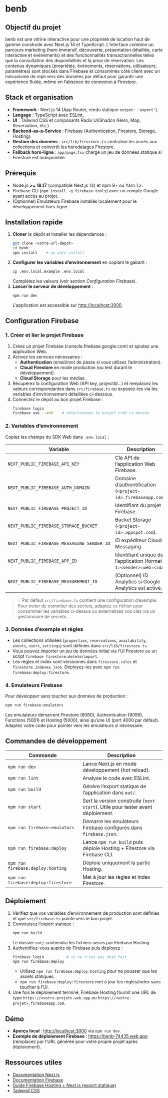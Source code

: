 # benb

## Objectif du projet

benb est une vitrine interactive pour une propriété de location haut de gamme construite avec Next.js 14 et TypeScript. L’interface combine un parcours marketing (hero immersif, découverte, présentation détaillée, carte interactive et événements) et des fonctionnalités transactionnelles telles que la consultation des disponibilités et la prise de réservation. Les contenus dynamiques (propriétés, événements, réservations, utilisateurs, paramètres) sont stockés dans Firebase et consommés côté client avec un mécanisme de repli vers des données par défaut pour garantir une expérience fluide, même en l’absence de connexion à Firestore.

## Stack et organisation

- **Framework** : Next.js 14 (App Router, rendu statique `output: 'export'`).
- **Langage** : TypeScript avec ESLint.
- **UI** : Tailwind CSS et composants Radix UI/Shadcn (Hero, Map, Reservation, etc.).
- **Backend-as-a-Service** : Firebase (Authentication, Firestore, Storage, Hosting).
- **Gestion des données** : `src/lib/firestore.ts` centralise les accès aux collections et convertit les horodatages Firestore.
- **Fallback hors-ligne** : `app/page.tsx` charge un jeu de données statique si Firestore est indisponible.

## Prérequis

- Node.js **>= 18.17** (compatible Next.js 14) et npm 9+ ou Yarn 1.x.
- Firebase CLI (`npm install -g firebase-tools`) avec un compte Google ayant accès au projet.
- (Optionnel) Emulateurs Firebase installés localement pour le développement hors-ligne.

## Installation rapide

1. **Cloner** le dépôt et installer les dépendances :
   ```bash
   git clone <votre-url-depot>
   cd benb
   npm install    # ou yarn install
   ```
2. **Configurer les variables d’environnement** en copiant le gabarit :
   ```bash
   cp .env.local.example .env.local
   ```
   Complétez les valeurs (voir section *Configuration Firebase*).
3. **Lancer le serveur de développement** :
   ```bash
   npm run dev
   ```
   L’application est accessible sur [http://localhost:3000](http://localhost:3000).

## Configuration Firebase

### 1. Créer et lier le projet Firebase

1. Créez un projet Firebase (console.firebase.google.com) et ajoutez une application Web.
2. Activez les services nécessaires :
   - **Authentication** (email/mot de passe si vous utilisez l’administration).
   - **Cloud Firestore** en mode production (ou test durant le développement).
   - **Cloud Storage** pour les médias.
3. Récupérez la configuration Web (API key, projectId…) et remplacez les valeurs correspondantes dans `src/firebase.ts` ou exposez-les via les variables d’environnement détaillées ci-dessous.
4. Connectez le dépôt au bon projet Firebase :
   ```bash
   firebase login
   firebase use --add    # sélectionnez le projet créé ci-dessus
   ```

### 2. Variables d’environnement

Copiez les champs du SDK Web dans `.env.local` :

| Variable | Description |
| --- | --- |
| `NEXT_PUBLIC_FIREBASE_API_KEY` | Clé API de l’application Web Firebase. |
| `NEXT_PUBLIC_FIREBASE_AUTH_DOMAIN` | Domaine d’authentification (`<project-id>.firebaseapp.com`). |
| `NEXT_PUBLIC_FIREBASE_PROJECT_ID` | Identifiant du projet Firebase. |
| `NEXT_PUBLIC_FIREBASE_STORAGE_BUCKET` | Bucket Storage (`<project-id>.appspot.com`). |
| `NEXT_PUBLIC_FIREBASE_MESSAGING_SENDER_ID` | ID expéditeur Cloud Messaging. |
| `NEXT_PUBLIC_FIREBASE_APP_ID` | Identifiant unique de l’application (format `1:<sender>:web:<id>`). |
| `NEXT_PUBLIC_FIREBASE_MEASUREMENT_ID` | (Optionnel) ID Analytics si Google Analytics est activé. |

> 💡 Par défaut `src/firebase.ts` contient une configuration d’exemple. Pour éviter de commiter des secrets, adaptez ce fichier pour consommer les variables ci-dessus ou externalisez vos clés via un gestionnaire de secrets.

### 3. Données d’exemple et règles

- Les collections utilisées (`properties`, `reservations`, `availability`, `events`, `users`, `settings`) sont définies dans `src/lib/firestore.ts`.
- Vous pouvez importer un jeu de données initial via l’UI Firestore ou un script `firebase firestore:delete/import`.
- Les règles et index sont versionnés dans `firestore.rules` et `firestore.indexes.json`. Déployez-les avec `npm run firebase:deploy:firestore`.

### 4. Emulateurs Firebase

Pour développer sans toucher aux données de production :

```bash
npm run firebase:emulators
```

Les emulateurs démarrent Firestore (8080), Authentication (9099), Functions (5001) et Hosting (5000), ainsi qu’une UI (port 4000 par défaut). Adaptez votre code pour pointer vers les emulateurs si nécessaire.

## Commandes de développement

| Commande | Description |
| --- | --- |
| `npm run dev` | Lance Next.js en mode développement (hot reload). |
| `npm run lint` | Analyse le code avec ESLint. |
| `npm run build` | Génère l’export statique de l’application dans `out/`. |
| `npm run start` | Sert la version construite (`next start`). Utile pour tester avant déploiement. |
| `npm run firebase:emulators` | Démarre les emulateurs Firebase configurés dans `firebase.json`. |
| `npm run firebase:deploy` | Lance `npm run build` puis déploie Hosting + Firestore via Firebase CLI. |
| `npm run firebase:deploy:hosting` | Déploie uniquement la partie Hosting. |
| `npm run firebase:deploy:firestore` | Met à jour les règles et index Firestore. |

## Déploiement

1. Vérifiez que vos variables d’environnement de production sont définies et que `src/firebase.ts` pointe vers le bon projet.
2. Construisez l’export statique :
   ```bash
   npm run build
   ```
   Le dossier `out/` contiendra les fichiers servis par Firebase Hosting.
3. Authentifiez-vous auprès de Firebase puis déployez :
   ```bash
   firebase login          # si ce n'est pas déjà fait
   npm run firebase:deploy
   ```
   - Utilisez `npm run firebase:deploy:hosting` pour ne pousser que les assets statiques.
   - `npm run firebase:deploy:firestore` met à jour les règles/index sans toucher à l’UI.
4. Une fois le déploiement terminé, Firebase Hosting fournit une URL de type `https://<votre-projet>.web.app` ou `https://<votre-projet>.firebaseapp.com`.

## Démo

- **Aperçu local** : [http://localhost:3000](http://localhost:3000) via `npm run dev`.
- **Exemple de déploiement Firebase** : https://benb-74435.web.app (remplacez par l’URL générée pour votre propre projet après déploiement).

## Ressources utiles

- [Documentation Next.js](https://nextjs.org/docs)
- [Documentation Firebase](https://firebase.google.com/docs)
- [Guide Firebase Hosting + Next.js (export statique)](https://firebase.google.com/docs/hosting/frameworks/nextjs)
- [Tailwind CSS](https://tailwindcss.com/docs)

